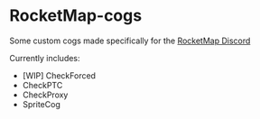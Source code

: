 # RocketMap-cogs

Some custom cogs made specifically for the [RocketMap Discord](https://discord.gg/rocketmap)

Currently includes:
* [WIP] CheckForced
* CheckPTC
* CheckProxy
* SpriteCog
